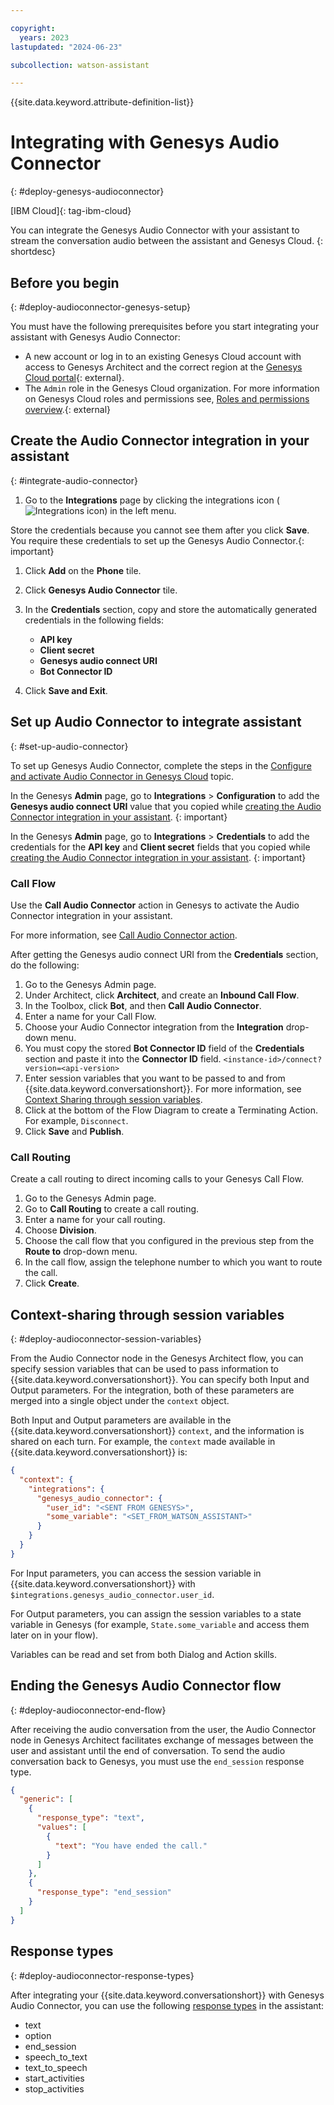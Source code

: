```yaml
---

copyright:
  years: 2023
lastupdated: "2024-06-23"

subcollection: watson-assistant

---
```


{{site.data.keyword.attribute-definition-list}}

# Integrating with Genesys Audio Connector
{: #deploy-genesys-audioconnector}

[IBM Cloud]{: tag-ibm-cloud}

You can integrate the Genesys Audio Connector with your assistant to stream the conversation audio between the assistant and Genesys Cloud.
{: shortdesc}

## Before you begin
{: #deploy-audioconnector-genesys-setup}

You must have the following prerequisites before you start integrating your assistant with Genesys Audio Connector: 

- A new account or log in to an existing Genesys Cloud account with access to Genesys Architect and the correct region at the [Genesys Cloud portal](https://login.mypurecloud.com/){: external}.
- The `Admin` role in the Genesys Cloud organization.
For more information on Genesys Cloud roles and permissions see, [Roles and permissions overview](https://help.mypurecloud.com/articles/about-roles-permissions/).{: external}

## Create the Audio Connector integration in your assistant
{: #integrate-audio-connector}

1. Go to the **Integrations** page by clicking the integrations icon (![Integrations icon](images/integrations-icon.png)) in the left menu.

Store the credentials because you cannot see them after you click **Save**. You require these credentials to set up the Genesys Audio Connector.{: important}
    
1. Click **Add** on the **Phone** tile.
1. Click **Genesys Audio Connector** tile.
1. In the **Credentials** section, copy and store the automatically generated credentials in the following fields:

    - **API key**
    - **Client secret**
    - **Genesys audio connect URI**
    - **Bot Connector ID**
      
1.  Click **Save and Exit**.

## Set up Audio Connector to integrate assistant
{: #set-up-audio-connector}

To set up Genesys Audio Connector, complete the steps in the [Configure and activate Audio Connector in Genesys Cloud](https://rcstaging.wpengine.com/articles/configure-and-activate-audio-connector-in-genesys-cloud/) topic.

In the Genesys **Admin** page, go to **Integrations** > **Configuration** to add the **Genesys audio connect URI** value that you copied while [creating the Audio Connector integration in your assistant](#integrate-audio-connector).
{: important}

In the Genesys **Admin** page, go to **Integrations** > **Credentials** to add the credentials for the **API key** and **Client secret** fields that you copied while [creating the Audio Connector integration in your assistant](#integrate-audio-connector). 
{: important}


### Call Flow

Use the **Call Audio Connector** action in Genesys to activate the Audio Connector integration in your assistant. 

For more information, see [Call Audio Connector action](https://help.mypurecloud.com/articles/call-audio-connector-action/). 

After getting the Genesys audio connect URI from the **Credentials** section, do the following:

1.  Go to the Genesys Admin page.
1.  Under Architect, click **Architect**, and create an **Inbound Call Flow**.
1.  In the Toolbox, click **Bot**, and then **Call Audio Connector**.
1.  Enter a name for your Call Flow.
1.  Choose your Audio Connector integration from the **Integration** drop-down menu.
1.  You must copy the stored **Bot Connector ID** field of the **Credentials** section and paste it into the **Connector ID** field. `<instance-id>/connect?version=<api-version>`
1.  Enter session variables that you want to be passed to and from {{site.data.keyword.conversationshort}}. For more information, see [Context Sharing through session variables](#deploy-audioconnector-session-variables). 
1.  Click at the bottom of the Flow Diagram to create a Terminating Action. For example, `Disconnect`.
1.  Click **Save** and **Publish**.

### Call Routing

Create a call routing to direct incoming calls to your Genesys Call Flow.

1. Go to the Genesys Admin page.
1. Go to **Call Routing** to create a call routing.
1. Enter a name for your call routing.
1. Choose **Division**.
1. Choose the call flow that you configured in the previous step from the **Route to** drop-down menu.
1. In the call flow, assign the telephone number to which you want to route the call.
1. Click **Create**.
  
## Context-sharing through session variables
{: #deploy-audioconnector-session-variables}

From the Audio Connector node in the Genesys Architect flow, you can specify session variables that can be used to pass information to {{site.data.keyword.conversationshort}}. You can specify both Input and Output parameters. For the integration, both of these parameters are merged into a single object under the  `context`  object.

Both Input and Output parameters are available in the {{site.data.keyword.conversationshort}} `context`, and the information is shared on each turn. For example, the  `context`  made available in {{site.data.keyword.conversationshort}} is:

```json
{
  "context": {
    "integrations": {
      "genesys_audio_connector": {
        "user_id": "<SENT FROM GENESYS>",
        "some_variable": "<SET_FROM_WATSON_ASSISTANT>"
      }
    }
  }
}
```

For Input parameters, you can access the session variable in {{site.data.keyword.conversationshort}} with  `$integrations.genesys_audio_connector.user_id`.

For Output parameters, you can assign the session variables to a state variable in Genesys (for example,  `State.some_variable`  and access them later on in your flow).

Variables can be read and set from both Dialog and Action skills.
   

## Ending the Genesys Audio Connector flow
{: #deploy-audioconnector-end-flow}

After receiving the audio conversation from the user, the Audio Connector node in Genesys Architect facilitates exchange of messages between the user and assistant until the end of conversation. To send the audio conversation back to Genesys, you must use the  `end_session` response type.

```json
{
  "generic": [
    {
      "response_type": "text",
      "values": [
        {
          "text": "You have ended the call."
        }
      ]
    },
    {
      "response_type": "end_session"
    }
  ]
}
```

## Response types
{: #deploy-audioconnector-response-types}

After integrating your {{site.data.keyword.conversationshort}} with Genesys Audio Connector, you can use the following [response types](https://cloud.ibm.com/docs/watson-assistant?topic=watson-assistant-response-types-reference) in the assistant:

-  text
-  option
-  end_session
-  speech_to_text
-  text_to_speech
-  start_activities
-  stop_activities

